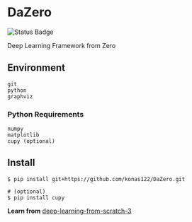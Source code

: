 # DaZero

![Status Badge](https://github.com/konas122/DaZero/actions/workflows/dazero_linux.yml/badge.svg?branch=main)

Deep Learning Framework from Zero

## Environment

```shell
git
python
graphviz
```

### Python Requirements

```shell
numpy
matplotlib
cupy (optional)
```

## Install

```shell
$ pip install git+https://github.com/konas122/DaZero.git

# (optional)
$ pip install cupy
```

**Learn from** [deep-learning-from-scratch-3](https://github.com/oreilly-japan/deep-learning-from-scratch-3)
